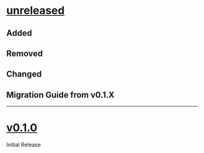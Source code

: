 # [unreleased](https://github.com/jamesxx/springer-spaniel/releases/tags/)
## Added

## Removed

## Changed

## Migration Guide from v0.1.X

---

# [v0.1.0](https://github.com/jamesxx/springer-spaniel/releases/tags/v0.1.0)
Initial Release
